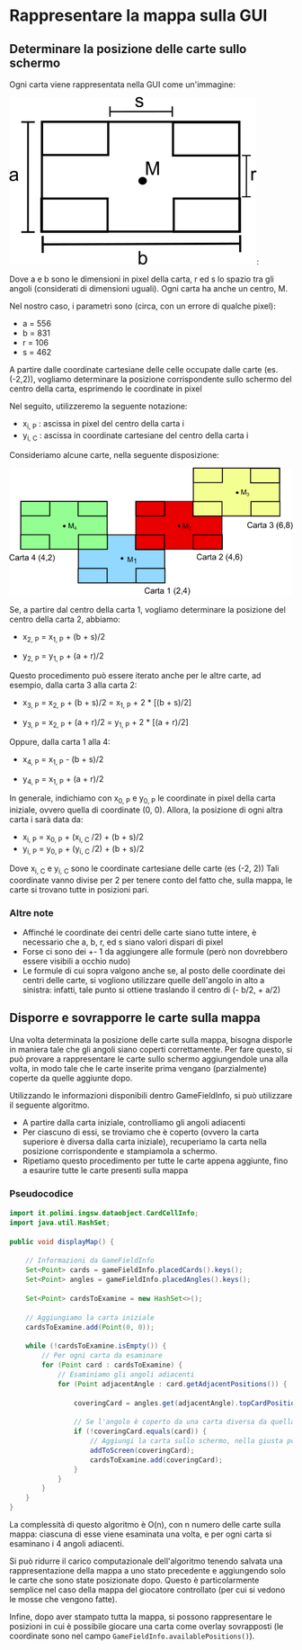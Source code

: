 # Rappresentare la mappa sulla GUI

## Determinare la posizione delle carte sullo schermo

Ogni carta viene rappresentata nella GUI come un'immagine:

![Scheme of a card](card_dimensions.png "Schema di una carta"):

Dove a e b sono le dimensioni in pixel della carta, r ed s lo spazio tra gli angoli
(considerati di dimensioni uguali). Ogni carta ha anche un centro, M.

Nel nostro caso, i parametri sono (circa, con un errore di qualche pixel):
- a = 556
- b = 831
- r = 106
- s = 462


A partire dalle coordinate cartesiane delle celle occupate dalle carte (es. (-2,2)),
vogliamo determinare la posizione corrispondente sullo schermo del centro della carta,
esprimendo le coordinate in pixel

Nel seguito, utilizzeremo la seguente notazione:
- x<sub>i, P</sub> : ascissa in pixel del centro della carta i
- y<sub>i, C</sub> : ascissa in coordinate cartesiane del centro della carta i

Consideriamo alcune carte, nella seguente disposizione:

![Example of map](cards_on_field.png "Esempio di mappa")

Se, a partire dal centro della carta 1, vogliamo determinare
la posizione del centro della carta 2, abbiamo:

- x<sub>2, P</sub> = x<sub>1, P</sub> + (b + s)/2

- y<sub>2, P</sub> = y<sub>1, P</sub> + (a + r)/2

Questo procedimento può essere iterato anche per le altre carte,
ad esempio, dalla carta 3 alla carta 2:

- x<sub>3, P</sub> = x<sub>2, P</sub> + (b + s)/2 = x<sub>1, P</sub> + 2 * \[(b + s)/2\]

- y<sub>3, P</sub> = x<sub>2, P</sub> + (a + r)/2 = y<sub>1, P</sub> + 2 * \[(a + r)/2\]

Oppure, dalla carta 1 alla 4:

- x<sub>4, P</sub> = x<sub>1, P</sub> - (b + s)/2 

- y<sub>4, P</sub> = x<sub>1, P</sub> + (a + r)/2

In generale, indichiamo con x<sub>0, P</sub> e y<sub>0, P</sub>
le coordinate in pixel della carta iniziale, ovvero quella di coordinate (0, 0).
Allora, la posizione di ogni altra carta i sarà data da:

- x<sub>i, P</sub> = x<sub>0, P</sub> + (x<sub>i, C</sub> /2) + (b + s)/2
- y<sub>i, P</sub> = y<sub>0, P</sub> + (y<sub>i, C</sub> /2) + (b + s)/2

Dove x<sub>i, C</sub> e y<sub>i, C</sub> sono le
coordinate cartesiane delle carte (es (-2, 2))
Tali coordinate vanno divise per 2 per tenere conto del fatto
che, sulla mappa, le carte si trovano tutte in posizioni pari.

### Altre note

- Affinché le coordinate dei centri delle carte siano tutte intere,
  è necessario che a, b, r, ed s siano valori dispari di pixel
- Forse ci sono dei +- 1 da aggiungere alle formule 
  (però non dovrebbero essere visibili a occhio nudo)
- Le formule di cui sopra valgono anche se, al posto delle coordinate
  dei centri delle carte, si vogliono utilizzare quelle dell'angolo in 
  alto a sinistra: infatti, tale punto si ottiene traslando il centro di
  (- b/2, + a/2)

## Disporre e sovrapporre le carte sulla mappa

Una volta determinata la posizione delle carte sulla mappa, 
bisogna disporle in maniera tale che gli angoli 
siano coperti correttamente. Per fare questo, si può provare
a rappresentare le carte sullo schermo aggiungendole una alla volta,
in modo tale che le carte inserite prima vengano (parzialmente) coperte
da quelle aggiunte dopo. 

Utilizzando le informazioni disponibili dentro 
GameFieldInfo, si può utilizzare il seguente algoritmo.

- A partire dalla carta iniziale, controlliamo gli angoli adiacenti
- Per ciascuno di essi, se troviamo che è coperto (ovvero la carta superiore è diversa
dalla carta iniziale), recuperiamo la carta nella posizione corrispondente e 
stampiamola a schermo.
- Ripetiamo questo procedimento per tutte le carte appena aggiunte, fino a esaurire
  tutte le carte presenti sulla mappa

### Pseudocodice

```java
import it.polimi.ingsw.dataobject.CardCellInfo;
import java.util.HashSet;

public void displayMap() {

    // Informazioni da GameFieldInfo
    Set<Point> cards = gameFieldInfo.placedCards().keys();
    Set<Point> angles = gameFieldInfo.placedAngles().keys();
    
    Set<Point> cardsToExamine = new HashSet<>();
    
    // Aggiungiamo la carta iniziale
    cardsToExamine.add(Point(0, 0)); 

    while (!cardsToExamine.isEmpty()) {
        // Per ogni carta da esaminare
        for (Point card : cardsToExamine) {
            // Esaminiamo gli angoli adiacenti
            for (Point adjacentAngle : card.getAdjacentPositions()) {

                coveringCard = angles.get(adjacentAngle).topCardPosition();

                // Se l'angolo è coperto da una carta diversa da quella considerata
                if (!coveringCard.equals(card)) {
                    // Aggiungi la carta sullo schermo, nella giusta posizione
                    addToScreen(coveringCard);
                    cardsToExamine.add(coveringCard);
                }
            }
        }
    }
}
```

La complessità di questo algoritmo è O(n), con n numero delle carte
sulla mappa: ciascuna di esse viene esaminata una volta, e per ogni carta
si esaminano i 4 angoli adiacenti. 

Si può ridurre il carico computazionale dell'algoritmo tenendo salvata
una rappresentazione della mappa a uno stato precedente e 
aggiungendo solo le carte che sono state posizionate dopo.
Questo è particolarmente semplice nel caso della mappa del 
giocatore controllato (per cui si vedono le mosse che vengono fatte).

Infine, dopo aver stampato tutta la mappa, si possono 
rappresentare le posizioni in cui è possibile giocare una carta
come overlay sovrapposti (le coordinate sono nel campo
`GameFieldInfo.availablePositions()`).